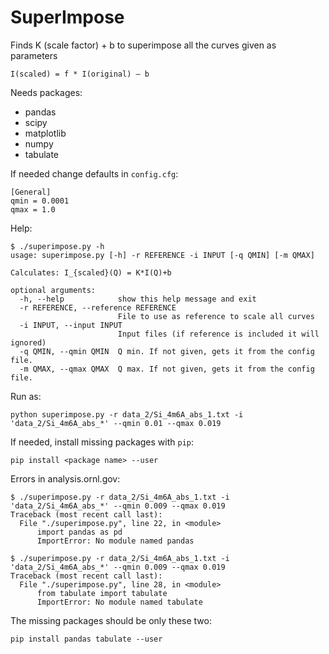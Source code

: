 # SuperImpose

Finds K (scale factor) + b to superimpose all the curves given as parameters

```
I(scaled) = f * I(original) – b
```

Needs packages:
- pandas
- scipy
- matplotlib
- numpy
- tabulate


If needed change defaults in ```config.cfg```:
```
[General]
qmin = 0.0001
qmax = 1.0
```

Help:

```
$ ./superimpose.py -h
usage: superimpose.py [-h] -r REFERENCE -i INPUT [-q QMIN] [-m QMAX]

Calculates: I_{scaled}(Q) = K*I(Q)+b

optional arguments:
  -h, --help            show this help message and exit
  -r REFERENCE, --reference REFERENCE
                        File to use as reference to scale all curves
  -i INPUT, --input INPUT
                        Input files (if reference is included it will ignored)
  -q QMIN, --qmin QMIN  Q min. If not given, gets it from the config file.
  -m QMAX, --qmax QMAX  Q max. If not given, gets it from the config file.

```
Run as:
```
python superimpose.py -r data_2/Si_4m6A_abs_1.txt -i 'data_2/Si_4m6A_abs_*' --qmin 0.01 --qmax 0.019
```

If needed, install missing packages with ```pip```:

```
pip install <package name> --user
```

Errors in analysis.ornl.gov:
```
$ ./superimpose.py -r data_2/Si_4m6A_abs_1.txt -i 'data_2/Si_4m6A_abs_*' --qmin 0.009 --qmax 0.019
Traceback (most recent call last):
  File "./superimpose.py", line 22, in <module>
      import pandas as pd
      ImportError: No module named pandas
```

```
$ ./superimpose.py -r data_2/Si_4m6A_abs_1.txt -i 'data_2/Si_4m6A_abs_*' --qmin 0.009 --qmax 0.019
Traceback (most recent call last):
  File "./superimpose.py", line 28, in <module>
      from tabulate import tabulate
      ImportError: No module named tabulate
```

The missing packages should be only these two:
```
pip install pandas tabulate --user
```
